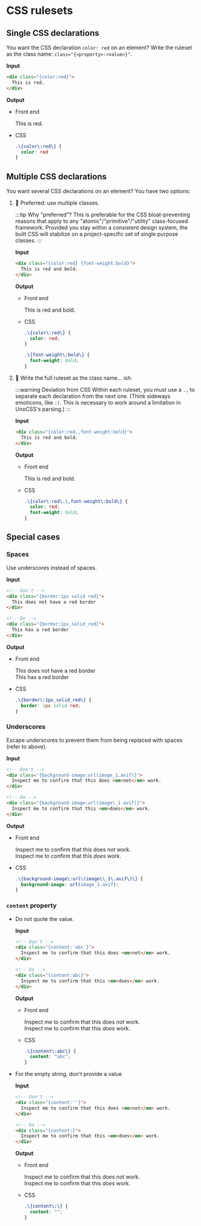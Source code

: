 # CSS rulesets

## Single CSS declarations

You want the CSS declaration `color: red` on an element? Write the ruleset as the class name: `class="{<property>:<value>}"`.

**Input**

```html
<div class="{color:red}">
  This is red.
</div>
```

**Output**

- Front end

    <div class="{color:red}">
      This is red.
    </div>

- CSS

    ```css
    .\{color\:red\} {
      color: red
    }
    ```

## Multiple CSS declarations

You want several CSS declarations on an element? You have two options:

1. 🥇 Preferred: use multiple classes.

    :::tip Why "preferred"?
    This is preferable for the CSS bloat-preventing reasons that apply to any "atomic"/"primitive"/"utility" class-focused framework. Provided you stay within a consistent design system, the built CSS will stabilize on a project-specific set of single purpose classes.
    :::

    **Input**

    ```html
    <div class="{color:red} {font-weight:bold}">
      This is red and bold.
    </div>
    ```

    **Output**

    - Front end

        <div class="{color:red} {font-weight:bold}">
          This is red and bold.
        </div>

    - CSS

        ```css
        .\{color\:red\} {
          color: red;
        }

        .\{font-weight\:bold\} {
          font-weight: bold;
        }
        ```

1. 🥈 Write the full ruleset as the class name… ish.

    :::warning Deviation from CSS
    Within each ruleset, you must use a `.,` to separate each declaration from the next one. (Think sideways emoticons, like `:)`. This is necessary to work around a limitation in UnoCSS's parsing.)
    :::

    **Input**

    ```html
    <div class="{color:red.,font-weight:bold}">
      This is red and bold.
    </div>
    ```

    **Output**

    - Front end

        <div class="{color:red.,font-weight:bold}">
          This is red and bold.
        </div>

    - CSS

        ```css
        .\{color\:red\.\,font-weight\:bold\} {
          color: red;
          font-weight: bold;
        }
        ```

## Special cases

### Spaces

Use underscores instead of spaces.

**Input**

```html
<!-- Don't -->
<div class="{border:1px solid red}">
  This does not have a red border
</div>

<!-- Do -->
<div class="{border:1px_solid_red}">
  This has a red border
</div>
```

**Output**

- Front end

    <div class="{border:1px solid red}">
      This does not have a red border
    </div>

    <div class="{border:1px_solid_red}">
      This has a red border
    </div>

- CSS

    ```css
    .\{border\:1px_solid_red\} {
      border: 1px solid red;
    }
    ```

### Underscores

Escape underscores to prevent them from being replaced with spaces (refer to above).

**Input**

```html
<!-- Don't -->
<div class="{background-image:url(image_1.avif)}">
  Inspect me to confirm that this does <em>not</em> work.
</div>

<!-- Do -->
<div class="{background-image:url(image\_1.avif)}">
  Inspect me to confirm that this <em>does</em> work.
</div>
```

**Output**

- Front end

    <div class="{background-image:url(image_1.avif)}">
      Inspect me to confirm that this does <em>not</em> work.
    </div>

    <div class="{background-image:url(image\_1.avif)}">
      Inspect me to confirm that this <em>does</em> work.
    </div>

- CSS

    ```css
    .\{background-image\:url\(image\\_1\.avif\)\} {
      background-image: url(image_1.avif);
    }
    ```

### `content` property

- Do not quote the value.

    **Input**

    ```html
    <!-- Don't -->
    <div class="{content:'abc'}">
      Inspect me to confirm that this does <em>not</em> work.
    </div>

    <!-- Do -->
    <div class="{content:abc}">
      Inspect me to confirm that this <em>does</em> work.
    </div>
    ```

    **Output**

    - Front end

        <div class="{content:'abc'}">
          Inspect me to confirm that this does <em>not</em> work.
        </div>

        <div class="{content:abc}">
          Inspect me to confirm that this <em>does</em> work.
        </div>

    - CSS

        ```css
        .\{content\:abc\} {
          content: "abc";
        }
        ```

- For the empty string, don't provide a value

    **Input**

    ```html
    <!-- Don't -->
    <div class="{content:''}">
      Inspect me to confirm that this does <em>not</em> work.
    </div>

    <!-- Do -->
    <div class="{content:}">
      Inspect me to confirm that this <em>does</em> work.
    </div>
    ```

    **Output**

    - Front end

        <div class="{content:''}">
          Inspect me to confirm that this does <em>not</em> work.
        </div>

        <div class="{content:}">
          Inspect me to confirm that this <em>does</em> work.
        </div>

    - CSS

        ```css
        .\{content\:\} {
          content: "";
        }
        ```
